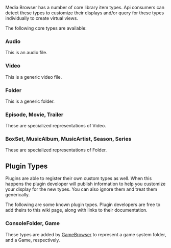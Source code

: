 Media Browser has a number of core library item types. Api consumers can detect these types to customize their displays and/or query for these types individually to create virtual views.

The following core types are available:

### Audio
This is an audio file.

### Video
This is a generic video file.

### Folder
This is a generic folder.

### Episode, Movie, Trailer
These are specialized representations of Video.

### BoxSet, MusicAlbum, MusicArtist, Season, Series
These are specialized representations of Folder.

## Plugin Types

Plugins are able to register their own custom types as well. When this happens the plugin developer will publish information to help you customize your display for the new types. You can also ignore them and treat them generically.

The following are some known plugin types. Plugin developers are free to add theirs to this wiki page, along with links to their documentation.

### ConsoleFolder, Game
These types are added by [GameBrowser](https://github.com/RedshirtMB/gamebrowser-mb3) to represent a game system folder, and a Game, respectively.